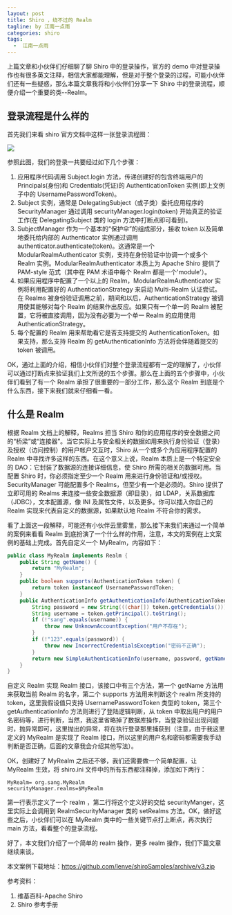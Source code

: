 ```yaml
---
layout: post
title: Shiro ，绕不过的 Realm
tagline: by 江南一点雨
categories: shiro
tags: 
  -  江南一点雨
---
```


上篇文章和小伙伴们仔细聊了聊 Shiro 中的登录操作，官方的 demo 中对登录操作也有很多英文注释，相信大家都能理解，但是对于整个登录的过程，可能小伙伴们还有一些疑惑，那么本篇文章我将和小伙伴们分享一下 Shiro 中的登录流程，顺便介绍一个重要的类--Realm。  

<!--more-->

## 登录流程是什么样的

首先我们来看 shiro 官方文档中这样一张登录流程图：  

![](http://www.justdojava.com/assets/images/2019/java/image_javaboy/shiro/3-1.jpg) 

参照此图，我们的登录一共要经过如下几个步骤：  

1.  应用程序代码调用 Subject.login 方法，传递创建好的包含终端用户的 Principals(身份)和 Credentials(凭证)的 AuthenticationToken 实例(即上文例子中的 UsernamePasswordToken)。  
2.  Subject 实例，通常是 DelegatingSubject（或子类）委托应用程序的 SecurityManager 通过调用 securityManager.login(token) 开始真正的验证工作(在 DelegatingSubject 类的 login 方法中打断点即可看到)。  
3.  SubjectManager 作为一个基本的“保护伞”的组成部分，接收 token 以及简单地委托给内部的 Authenticator 实例通过调用 authenticator.authenticate(token)。这通常是一个 ModularRealmAuthenticator 实例，支持在身份验证中协调一个或多个 Realm 实例。ModularRealmAuthenticator 本质上为 Apache Shiro 提供了 PAM-style 范式（其中在 PAM 术语中每个 Realm 都是一个'module'）。  
4. 如果应用程序中配置了一个以上的 Realm，ModularRealmAuthenticator 实例将利用配置好的 AuthenticationStrategy 来启动 Multi-Realm 认证尝试。在 Realms 被身份验证调用之前，期间和以后，AuthenticationStrategy 被调用使其能够对每个 Realm 的结果作出反应。如果只有一个单一的 Realm  被配置，它将被直接调用，因为没有必要为一个单一 Realm 的应用使用 AuthenticationStrategy。  
5.  每个配置的 Realm 用来帮助看它是否支持提交的 AuthenticationToken。如果支持，那么支持 Realm 的 getAuthenticationInfo 方法将会伴随着提交的 token 被调用。  

OK，通过上面的介绍，相信小伙伴们对整个登录流程都有一定的理解了，小伙伴可以通过打断点来验证我们上文所说的五个步骤。那么在上面的五个步骤中，小伙伴们看到了有一个 Realm 承担了很重要的一部分工作，那么这个 Realm 到底是个什么东西，接下来我们就来仔细看一看。  

## 什么是 Realm

根据 Realm 文档上的解释，Realms 担当 Shiro 和你的应用程序的安全数据之间的“桥梁”或“连接器”。当它实际上与安全相关的数据如用来执行身份验证（登录）及授权（访问控制）的用户帐户交互时，Shiro 从一个或多个为应用程序配置的 Realm 中寻找许多这样的东西。在这个意义上说，Realm  本质上是一个特定安全的 DAO：它封装了数据源的连接详细信息，使 Shiro 所需的相关的数据可用。当配置 Shiro 时，你必须指定至少一个 Realm 用来进行身份验证和/或授权。SecurityManager 可能配置多个 Realms，但至少有一个是必须的。Shiro 提供了立即可用的 Realms 来连接一些安全数据源（即目录），如 LDAP，关系数据库（JDBC），文本配置源，像 INI 及属性文件，以及更多。你可以插入你自己的 Realm 实现来代表自定义的数据源，如果默认地 Realm 不符合你的需求。  

看了上面这一段解释，可能还有小伙伴云里雾里，那么接下来我们来通过一个简单的案例来看看 Realm 到底扮演了一个什么样的作用，注意，本文的案例在上文案例的基础上完成。首先自定义一个 MyRealm，内容如下：  

```java
public class MyRealm implements Realm {
    public String getName() {
        return "MyRealm";
    }
    public boolean supports(AuthenticationToken token) {
        return token instanceof UsernamePasswordToken;
    }
    public AuthenticationInfo getAuthenticationInfo(AuthenticationToken token) throws AuthenticationException {
        String password = new String(((char[]) token.getCredentials()));
        String username = token.getPrincipal().toString();
        if (!"sang".equals(username)) {
            throw new UnknownAccountException("用户不存在");
        }
        if (!"123".equals(password)) {
            throw new IncorrectCredentialsException("密码不正确");
        }
        return new SimpleAuthenticationInfo(username, password, getName());
    }
}
```

自定义 Realm 实现 Realm 接口，该接口中有三个方法，第一个 getName 方法用来获取当前 Realm 的名字，第二个 supports 方法用来判断这个 realm 所支持的 token，这里我假设值只支持 UsernamePasswordToken 类型的 token，第三个 getAuthenticationInfo 方法则进行了登陆逻辑判断，从 token 中取出用户的用户名密码等，进行判断，当然，我这里省略掉了数据库操作，当登录验证出现问题时，抛异常即可，这里抛出的异常，将在执行登录那里捕获到（注意，由于我这里定义的 MyRealm 是实现了 Realm 接口，所以这里的用户名和密码都需要我手动判断是否正确，后面的文章我会介绍其他写法）。  

OK，创建好了 MyRealm 之后还不够，我们还需要做一个简单配置，让 MyRealm 生效，将 shiro.ini 文件中的所有东西都注释掉，添加如下两行：  

```
MyRealm= org.sang.MyRealm
securityManager.realms=$MyRealm
```  

第一行表示定义了一个 realm ，第二行将这个定义好的交给 securityManger，这里实际上会调用到 RealmSecurityManager 类的 setRealms 方法。OK，做好这些之后，小伙伴们可以在 MyRealm 类中的一些关键节点打上断点，再次执行 main 方法，看看整个的登录流程。  

好了，本文我们介绍了一个简单的 realm 操作，更多 realm 操作，我们下篇文章继续来谈。  

本文案例下载地址：https://github.com/lenve/shiroSamples/archive/v3.zip  

参考资料：  

1. 维基百科-Apache Shiro  
2. Shiro 参考手册 